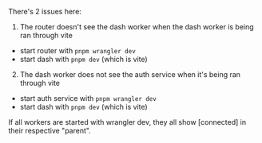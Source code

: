 There's 2 issues here:


1. The router doesn't see the dash worker when the dash worker is being ran through vite
- start router with `pnpm wrangler dev`
- start dash with `pnpm dev` (which is vite)


2. The dash worker does not see the auth service when it's being ran through vite
- start auth service with `pnpm wrangler dev`
- start dash with `pnpm dev` (which is vite)

If all workers are started with wrangler dev, they all show [connected] in their respective "parent".
